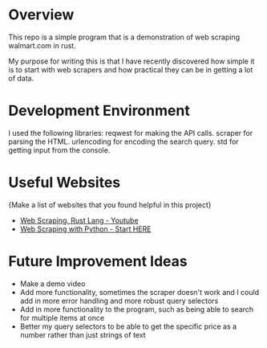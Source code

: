 # Overview

This repo is a simple program that is a demonstration of web scraping walmart.com in rust. 

My purpose for writing this is that I have recently discovered how simple it is to start with web scrapers and how practical they can be in getting a lot of data.

<!-- TODO: [Software Demo Video](http://youtube.link.goes.here) -->

# Development Environment

I used the following libraries:
reqwest for making the API calls.
scraper for parsing the HTML.
urlencoding for encoding the search query.
std for getting input from the console.

# Useful Websites

{Make a list of websites that you found helpful in this project}

- [Web Scraping. Rust Lang - Youtube](https://www.youtube.com/watch?v=xOhfeuWIoms&ab_channel=web3.online)
- [Web Scraping with Python - Start HERE](https://www.youtube.com/watch?v=1PCWwK0AsE0&ab_channel=JohnWatsonRooney)

# Future Improvement Ideas

- Make a demo video
- Add more functionality, sometimes the scraper doesn't work and I could add in more error handling and more robust query selectors
- Add in more functionality to the program, such as being able to search for multiple items at once
- Better my query selectors to be able to get the specific price as a number rather than just strings of text